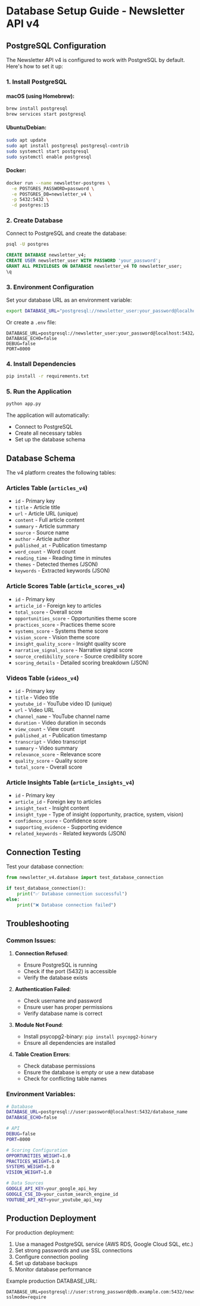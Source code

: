 # Database Setup Guide - Newsletter API v4

## PostgreSQL Configuration

The Newsletter API v4 is configured to work with PostgreSQL by default. Here's how to set it up:

### 1. Install PostgreSQL

#### macOS (using Homebrew):
```bash
brew install postgresql
brew services start postgresql
```

#### Ubuntu/Debian:
```bash
sudo apt update
sudo apt install postgresql postgresql-contrib
sudo systemctl start postgresql
sudo systemctl enable postgresql
```

#### Docker:
```bash
docker run --name newsletter-postgres \
  -e POSTGRES_PASSWORD=password \
  -e POSTGRES_DB=newsletter_v4 \
  -p 5432:5432 \
  -d postgres:15
```

### 2. Create Database

Connect to PostgreSQL and create the database:

```bash
psql -U postgres
```

```sql
CREATE DATABASE newsletter_v4;
CREATE USER newsletter_user WITH PASSWORD 'your_password';
GRANT ALL PRIVILEGES ON DATABASE newsletter_v4 TO newsletter_user;
\q
```

### 3. Environment Configuration

Set your database URL as an environment variable:

```bash
export DATABASE_URL="postgresql://newsletter_user:your_password@localhost:5432/newsletter_v4"
```

Or create a `.env` file:
```
DATABASE_URL=postgresql://newsletter_user:your_password@localhost:5432/newsletter_v4
DATABASE_ECHO=false
DEBUG=false
PORT=8000
```

### 4. Install Dependencies

```bash
pip install -r requirements.txt
```

### 5. Run the Application

```bash
python app.py
```

The application will automatically:
- Connect to PostgreSQL
- Create all necessary tables
- Set up the database schema

## Database Schema

The v4 platform creates the following tables:

### Articles Table (`articles_v4`)
- `id` - Primary key
- `title` - Article title
- `url` - Article URL (unique)
- `content` - Full article content
- `summary` - Article summary
- `source` - Source name
- `author` - Article author
- `published_at` - Publication timestamp
- `word_count` - Word count
- `reading_time` - Reading time in minutes
- `themes` - Detected themes (JSON)
- `keywords` - Extracted keywords (JSON)

### Article Scores Table (`article_scores_v4`)
- `id` - Primary key
- `article_id` - Foreign key to articles
- `total_score` - Overall score
- `opportunities_score` - Opportunities theme score
- `practices_score` - Practices theme score
- `systems_score` - Systems theme score
- `vision_score` - Vision theme score
- `insight_quality_score` - Insight quality score
- `narrative_signal_score` - Narrative signal score
- `source_credibility_score` - Source credibility score
- `scoring_details` - Detailed scoring breakdown (JSON)

### Videos Table (`videos_v4`)
- `id` - Primary key
- `title` - Video title
- `youtube_id` - YouTube video ID (unique)
- `url` - Video URL
- `channel_name` - YouTube channel name
- `duration` - Video duration in seconds
- `view_count` - View count
- `published_at` - Publication timestamp
- `transcript` - Video transcript
- `summary` - Video summary
- `relevance_score` - Relevance score
- `quality_score` - Quality score
- `total_score` - Overall score

### Article Insights Table (`article_insights_v4`)
- `id` - Primary key
- `article_id` - Foreign key to articles
- `insight_text` - Insight content
- `insight_type` - Type of insight (opportunity, practice, system, vision)
- `confidence_score` - Confidence score
- `supporting_evidence` - Supporting evidence
- `related_keywords` - Related keywords (JSON)

## Connection Testing

Test your database connection:

```python
from newsletter_v4.database import test_database_connection

if test_database_connection():
    print("✅ Database connection successful")
else:
    print("❌ Database connection failed")
```

## Troubleshooting

### Common Issues:

1. **Connection Refused**:
   - Ensure PostgreSQL is running
   - Check if the port (5432) is accessible
   - Verify the database exists

2. **Authentication Failed**:
   - Check username and password
   - Ensure user has proper permissions
   - Verify database name is correct

3. **Module Not Found**:
   - Install psycopg2-binary: `pip install psycopg2-binary`
   - Ensure all dependencies are installed

4. **Table Creation Errors**:
   - Check database permissions
   - Ensure the database is empty or use a new database
   - Check for conflicting table names

### Environment Variables:

```bash
# Database
DATABASE_URL=postgresql://user:password@localhost:5432/database_name
DATABASE_ECHO=false

# API
DEBUG=false
PORT=8000

# Scoring Configuration
OPPORTUNITIES_WEIGHT=1.0
PRACTICES_WEIGHT=1.0
SYSTEMS_WEIGHT=1.0
VISION_WEIGHT=1.0

# Data Sources
GOOGLE_API_KEY=your_google_api_key
GOOGLE_CSE_ID=your_custom_search_engine_id
YOUTUBE_API_KEY=your_youtube_api_key
```

## Production Deployment

For production deployment:

1. Use a managed PostgreSQL service (AWS RDS, Google Cloud SQL, etc.)
2. Set strong passwords and use SSL connections
3. Configure connection pooling
4. Set up database backups
5. Monitor database performance

Example production DATABASE_URL:
```
DATABASE_URL=postgresql://user:strong_password@db.example.com:5432/newsletter_v4?sslmode=require
```
